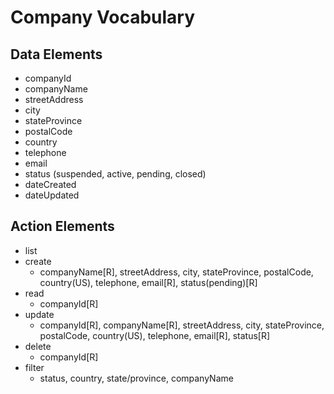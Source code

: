 # Company Vocabulary

## Data Elements
 * companyId
 * companyName
 * streetAddress
 * city
 * stateProvince
 * postalCode
 * country
 * telephone
 * email
 * status (suspended, active, pending, closed)
 * dateCreated
 * dateUpdated

## Action Elements
 
 * list
 * create
   * companyName[R], streetAddress, city, stateProvince, postalCode, country(US), telephone, email[R], status(pending)[R]
 * read
   * companyId[R]
 * update
   * companyId[R], companyName[R], streetAddress, city, stateProvince, postalCode, country(US), telephone, email[R], status[R]
 * delete
   * companyId[R]
 * filter 
   * status, country, state/province, companyName

